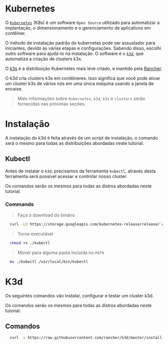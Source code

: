 # Kubernetes
O [`Kubernetes`][kubernetes-site] (K8s) é um software `Open Source` utilizado para automatizar a implantação, o dimensionamento e o gerenciamento de aplicativos em contêiner.

O método de instalação padrão do kubernetes pode ser assustador para iniciantes, devido às várias etapas e configurações. Sabendo disso, escolhi outro software para ajudá-lo na instalação. O software é o [`k3d`][k3d-github], que automatiza a criação de clusters k3s.

O [k3s][k3s-github] é a distribuição Kubernetes mais leve criado, e mantido pela [Rancher][rancher-site].

O k3d cria clusters k3s em contêineres. Isso significa que você pode ativar um cluster k3s de vários nós em uma única máquina usando a janela de encaixe.

> Mais informações sobre `Kubernetes`, `k3d`, `k3s` e `clusters` serão fornecidas nas próximas seções.

# Instalação
A instalação do k3d é feita através de um script de instalação, o comando será o mesmo para todas as distribuições abordadas neste tutorial.

## Kubectl
Antes de instalar o `k3d`, precisamos da ferramenta `kubectl`, através desta ferramenta será possível acessar e controlar nosso cluster.

 Os comandos serão os mesmos para todas as distros abordadas neste tutorial.

### Commands
> Faça o download do binário
```sh
  curl -LO https://storage.googleapis.com/kubernetes-release/release/`curl -s https://storage.googleapis.com/kubernetes-release/release/stable.txt`/bin/linux/amd64/kubectl
```
> Torne executável
```sh
  chmod +x ./kubectl
```
> Mover para alguma pasta incluída no `PATH`
```sh
  mv ./kubectl /usr/local/bin/kubectl
```

# K3d
Os seguintes comandos vão instalar, configurar e testar um cluster k3d.

Os comandos serão os mesmos para todas as distros abordadas neste tutorial.

## Comandos
```sh
  curl -s https://raw.githubusercontent.com/rancher/k3d/master/install.sh | bash
```

[kubernetes-site]: https://kubernetes.io/
[k3d-github]: https://github.com/rancher/k3d
[rancher-site]: https://rancher.com/
[k3s-github]: https://github.com/rancher/k3s
